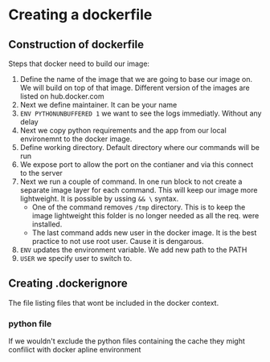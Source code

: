 # Creating a dockerfile

## Construction of dockerfile
Steps that docker need to build our image:

1. Define the name of the image that we are going to base our image on. We will build on top of that image. Different version of the images are listed on hub.docker.com
2. Next we define maintainer. It can be your name
3. `ENV PYTHONUNBUFFERED 1` we want to see the logs immediatly. Without any delay
4. Next we copy python requirements and the app from our local environemnt to the docker image.
5. Define working directory. Default directory where our commands will be run
6. We expose port to allow the port on the contianer and via this connect to the server
7. Next we run a couple of command. In one run block to not create a separate image layer for each command. This will keep our image more lightweight. It is possible by ussing `&& \` syntax. 
    - One of the command removes `/tmp` directory. This is to keep the image lightweight this folder is no longer needed as all the req. were installed.
    - The last command adds new user in the docker image. It is the best practice to not use root user. Cause it is dengarous.
8. `ENV` updates the environment variable. We add new path to the PATH
9. `USER` we specify user to switch to. 

## Creating .dockerignore

The file listing files that wont be included in the docker context.

### python file
If we wouldn't exclude the python files containing the cache they might confilict with docker apline environment